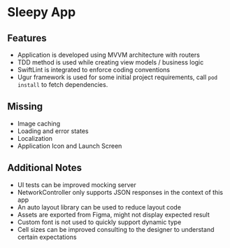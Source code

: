 
# Sleepy App

## Features

- Application is developed using MVVM architecture with routers
- TDD method is used while creating view models / business logic
- SwiftLint is integrated to enforce coding conventions
- Ugur framework is used for some initial project requirements, call `pod install` to fetch dependencies.

## Missing

- Image caching
- Loading and error states
- Localization
- Application Icon and Launch Screen

## Additional Notes

- UI tests can be improved mocking server
- NetworkController only supports JSON responses in the context of this app
- An auto layout library can be used to reduce layout code
- Assets are exported from Figma, might not display expected result
- Custom font is not used to quickly support dynamic type
- Cell sizes can be improved consulting to the designer to understand certain expectations
